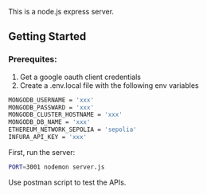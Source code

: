 This is a node.js express server.

## Getting Started

### Prerequites:

1. Get a google oauth client credentials
2. Create a .env.local file with the following env variables

```bash
MONGODB_USERNAME = 'xxx'
MONGODB_PASSWARD = 'xxx'
MONGODB_CLUSTER_HOSTNAME = 'xxx'
MONGODB_DB_NAME = 'xxx'
ETHEREUM_NETWORK_SEPOLIA = 'sepolia'
INFURA_API_KEY = 'xxx'
```

First, run the server:

```bash
PORT=3001 nodemon server.js
```

Use postman script to test the APIs.
